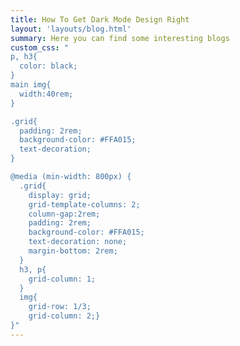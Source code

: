 ```yaml
---
title: How To Get Dark Mode Design Right
layout: 'layouts/blog.html'
summary: Here you can find some interesting blogs
custom_css: "
p, h3{
  color: black;
}
main img{
  width:40rem;
}

.grid{
  padding: 2rem;
  background-color: #FFA015;
  text-decoration;
}

@media (min-width: 800px) {
  .grid{
    display: grid;
    grid-template-columns: 2;
    column-gap:2rem;
    padding: 2rem;
    background-color: #FFA015;
    text-decoration: none;
    margin-bottom: 2rem;
  }
  h3, p{
    grid-column: 1;
  }
  img{
    grid-row: 1/3;
    grid-column: 2;}
}"
---
```

